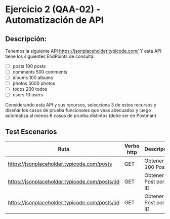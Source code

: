 # Ejercicio 2 (QAA-02) - Automatización de API

## Descripción:

Tenemos la siguiente API https://jsonplaceholder.typicode.com/
Y esta API tiene los siguientes EndPoints de consulta:
- [ ] posts 100 posts
- [ ] comments 500 comments
- [ ] albums 100 albums
- [ ] photos 5000 photos
- [ ] todos 200 todos
- [ ] users 10 users

Considerando esta API y sus recursos, selecciona 3 de estos recursos y diseñar los casos de prueba funcionales que veas adecuados y luego
automatiza al menos 6 casos de prueba distintos (debe ser en Postman)

## Test Escenarios
| Ruta | Verbo http | Descripcion |
| --- | --- | --- |
| https://jsonplaceholder.typicode.com/posts | GET | Obtener 100 Posts |
| https://jsonplaceholder.typicode.com/posts/:id | GET | Obtener un Post por el ID |
| https://jsonplaceholder.typicode.com/posts/:id | GET | Obtener un Post por el ID |
